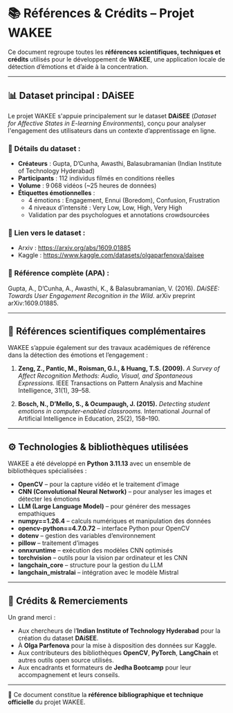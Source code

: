 # 📚 Références & Crédits – Projet WAKEE

Ce document regroupe toutes les **références scientifiques, techniques et crédits** utilisés pour le développement de **WAKEE**, une application locale de détection d’émotions et d’aide à la concentration.

---

## 📊 Dataset principal : DAiSEE

Le projet WAKEE s'appuie principalement sur le dataset **DAiSEE** (*Dataset for Affective States in E-learning Environments*), conçu pour analyser l'engagement des utilisateurs dans un contexte d’apprentissage en ligne.

### 🧾 Détails du dataset :
- **Créateurs** : Gupta, D’Cunha, Awasthi, Balasubramanian (Indian Institute of Technology Hyderabad)
- **Participants** : 112 individus filmés en conditions réelles
- **Volume** : 9 068 vidéos (~25 heures de données)
- **Étiquettes émotionnelles** : 
  - 4 émotions : Engagement, Ennui (Boredom), Confusion, Frustration
  - 4 niveaux d’intensité : Very Low, Low, High, Very High
  - Validation par des psychologues et annotations crowdsourcées

### 📁 Lien vers le dataset :
- Arxiv : https://arxiv.org/abs/1609.01885
- Kaggle : https://www.kaggle.com/datasets/olgaparfenova/daisee

### 📖 Référence complète (APA) :
Gupta, A., D’Cunha, A., Awasthi, K., & Balasubramanian, V. (2016). *DAiSEE: Towards User Engagement Recognition in the Wild*. arXiv preprint arXiv:1609.01885.

---

## 🧠 Références scientifiques complémentaires

WAKEE s’appuie également sur des travaux académiques de référence dans la détection des émotions et l’engagement :

1. **Zeng, Z., Pantic, M., Roisman, G.I., & Huang, T.S. (2009).**
   *A Survey of Affect Recognition Methods: Audio, Visual, and Spontaneous Expressions.* IEEE Transactions on Pattern Analysis and Machine Intelligence, 31(1), 39–58.

2. **Bosch, N., D’Mello, S., & Ocumpaugh, J. (2015).**
   *Detecting student emotions in computer-enabled classrooms.* International Journal of Artificial Intelligence in Education, 25(2), 158–190.

---

## ⚙️ Technologies & bibliothèques utilisées

WAKEE a été développé en **Python 3.11.13** avec un ensemble de bibliothèques spécialisées :

- **OpenCV** – pour la capture vidéo et le traitement d’image
- **CNN (Convolutional Neural Network)** – pour analyser les images et détecter les émotions
- **LLM (Large Language Model)** – pour générer des messages empathiques
- **numpy==1.26.4** – calculs numériques et manipulation des données
- **opencv-python==4.7.0.72** – interface Python pour OpenCV
- **dotenv** – gestion des variables d’environnement
- **pillow** – traitement d’images
- **onnxruntime** – exécution des modèles CNN optimisés
- **torchvision** – outils pour la vision par ordinateur et les CNN
- **langchain_core** – structure pour la gestion du LLM
- **langchain_mistralai** – intégration avec le modèle Mistral

---

## 🙏 Crédits & Remerciements

Un grand merci :  
- Aux chercheurs de l’**Indian Institute of Technology Hyderabad** pour la création du dataset **DAiSEE**.  
- À **Olga Parfenova** pour la mise à disposition des données sur Kaggle.  
- Aux contributeurs des bibliothèques **OpenCV**, **PyTorch**, **LangChain** et autres outils open source utilisés.  
- Aux encadrants et formateurs de **Jedha Bootcamp** pour leur accompagnement et leurs conseils.

---

📌 Ce document constitue la **référence bibliographique et technique officielle** du projet WAKEE.
